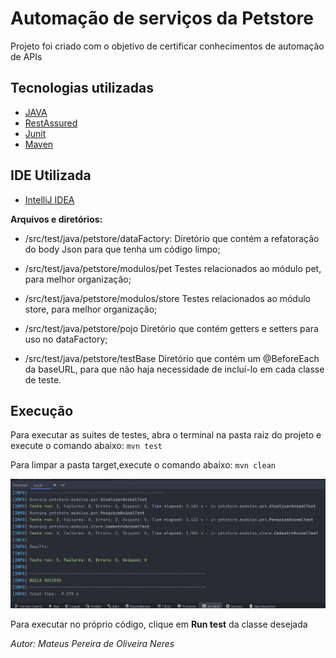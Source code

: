 # Automação de serviços da Petstore

Projeto foi criado com o objetivo de certificar conhecimentos de automação de APIs

## Tecnologias utilizadas

- [JAVA](https://docs.oracle.com/en/java/)
- [RestAssured](https://github.com/rest-assured/rest-assured/wiki/GettingStarted)
- [Junit](https://junit.org/junit5/)
- [Maven](https://maven.apache.org/)

## IDE Utilizada

- [IntelliJ IDEA](https://www.jetbrains.com/pt-br/idea/)

**Arquivos e diretórios:**

- /src/test/java/petstore/dataFactory:
  Diretório que contém a refatoração do body Json para que tenha um código limpo;

- /src/test/java/petstore/modulos/pet
  Testes relacionados ao módulo pet, para melhor organização;

- /src/test/java/petstore/modulos/store
  Testes relacionados ao módulo store, para melhor organização;

- /src/test/java/petstore/pojo
  Diretório que contém getters e setters para uso  no dataFactory;

- /src/test/java/petstore/testBase
  Diretório que contém um @BeforeEach da baseURL, para que não haja necessidade de incluí-lo em cada classe de teste.



## Execução 
Para executar as suites de testes, abra o terminal na pasta raiz do projeto e execute o comando abaixo:
`mvn test`

Para limpar a pasta target,execute o comando abaixo:
`mvn clean`

![Alt Text](/imagens/img.png)


<p>Para executar no próprio código, clique em <b>Run test</b> da classe desejada </p>



*Autor:*
*Mateus Pereira de Oliveira Neres*